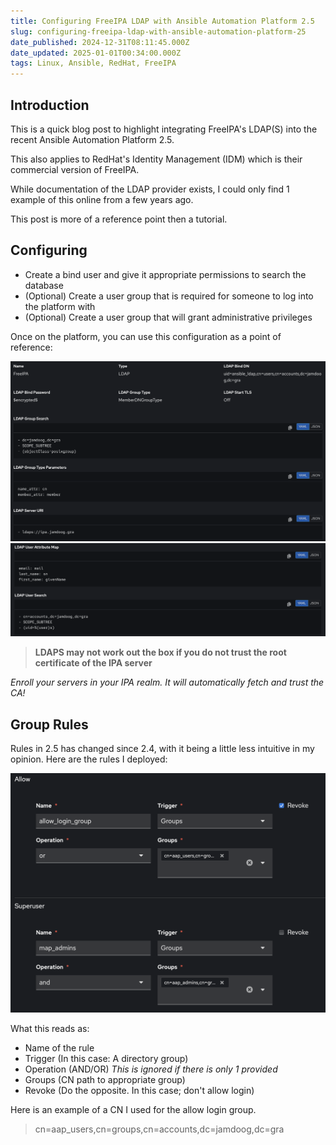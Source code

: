 ```yaml
---
title: Configuring FreeIPA LDAP with Ansible Automation Platform 2.5
slug: configuring-freeipa-ldap-with-ansible-automation-platform-25
date_published: 2024-12-31T08:11:45.000Z
date_updated: 2025-01-01T00:34:00.000Z
tags: Linux, Ansible, RedHat, FreeIPA
---
```


## Introduction

This is a quick blog post to highlight integrating FreeIPA's LDAP(S) into the recent Ansible Automation Platform 2.5.

This also applies to RedHat's Identity Management (IDM) which is their commercial version of FreeIPA.

While documentation of the LDAP provider exists, I could only find 1 example of this online from a few years ago.

This post is more of a reference point then a tutorial.

## Configuring

- Create a bind user and give it appropriate permissions to search the database
- (Optional) Create a user group that is required for someone to log into the platform with
- (Optional) Create a user group that will grant administrative privileges

Once on the platform, you can use this configuration as a point of reference:

![LDAP Configuration Image](/assets/images/freeipa-ansible/ldap-config-1.png)
![LDAP Configuration Image](/assets/images/freeipa-ansible/ldap-config-2.png)

>**LDAPS may not work out the box if you do not trust the root certificate of the IPA server**

*Enroll your servers in your IPA realm. It will automatically fetch and trust the CA!*

## Group Rules

Rules in 2.5 has changed since 2.4, with it being a little less intuitive in my opinion. Here are the rules I deployed:

![LDAP Rules Image](/assets/images/freeipa-ansible/rules.png)

What this reads as:
- Name of the rule
- Trigger (In this case: A directory group)
- Operation (AND/OR) *This is ignored if there is only 1 provided*
- Groups (CN path to appropriate group)
- Revoke (Do the opposite. In this case; don't allow login)

Here is an example of a CN I used for the allow login group.

>cn=aap_users,cn=groups,cn=accounts,dc=jamdoog,dc=gra






